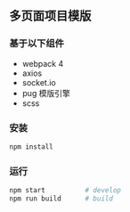 ## 多页面项目模版
### 基于以下组件
* webpack 4
* axios
* socket.io
* pug 模版引擎
* scss


### 安装
```bash
npm install
```

### 运行
```bash
npm start          # develop
npm run build      # build
```